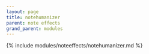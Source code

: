 ```yaml
---
layout: page
title: notehumanizer
parent: note effects
grand_parent: modules
---
```


{% include modules/noteeffects/notehumanizer.md %}
